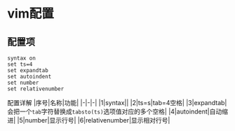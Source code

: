 # vim配置

## 配置项

```.vimrc
syntax on
set ts=4
set expandtab
set autoindent
set number
set relativenumber
```

配置详解
|序号|名称|功能|
|-|-|-|
|1|syntax||
|2|ts=s|tab=4空格|
|3|expandtab|会把一个```tab```字符替换成```tabsto(ts)```选项值对应的多个空格|
|4|autoindent|自动缩进|
|5|number|显示行号|
|6|relativenumber|显示相对行号|
